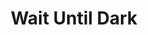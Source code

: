 ---
layout: productions
title: Wait Until Dark
year: 1990
featured_image: 
category:
Theatre: Players by the Sea
cast:
  Carlino: Michael Lipp
crew:
external_links:
---
